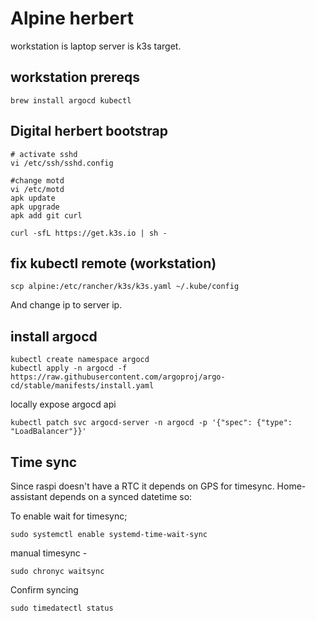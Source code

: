 # Alpine herbert
workstation is laptop
server is k3s target.

## workstation prereqs
```brew install argocd kubectl```

## Digital herbert bootstrap

```
# activate sshd
vi /etc/ssh/sshd.config

#change motd
vi /etc/motd
apk update
apk upgrade
apk add git curl

curl -sfL https://get.k3s.io | sh -
```
## fix kubectl remote (workstation)
```
scp alpine:/etc/rancher/k3s/k3s.yaml ~/.kube/config
```
And change ip to server ip.

## install argocd

```
kubectl create namespace argocd
kubectl apply -n argocd -f https://raw.githubusercontent.com/argoproj/argo-cd/stable/manifests/install.yaml
```

locally expose argocd api

```
kubectl patch svc argocd-server -n argocd -p '{"spec": {"type": "LoadBalancer"}}'
```

## Time sync


Since raspi doesn't have a RTC it depends on GPS for timesync. Home-assistant depends on a synced datetime so:

To enable wait for timesync;
```
sudo systemctl enable systemd-time-wait-sync
```

manual timesync - 

```
sudo chronyc waitsync
```

Confirm syncing
```
sudo timedatectl status
```